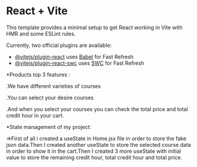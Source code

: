 # React + Vite

This template provides a minimal setup to get React working in Vite with HMR and some ESLint rules.

Currently, two official plugins are available:

- [@vitejs/plugin-react](https://github.com/vitejs/vite-plugin-react/blob/main/packages/plugin-react/README.md) uses [Babel](https://babeljs.io/) for Fast Refresh
- [@vitejs/plugin-react-swc](https://github.com/vitejs/vite-plugin-react-swc) uses [SWC](https://swc.rs/) for Fast Refresh


*Products top 3 features :

.We have different varieties of courses

.You can select your desire courses

.And when you select your courses you can check the total price and total credit hour in your cart.



*State management of my project:

=>First of all i created a useState in Home.jsx file in order to store the fake json data.Then I created another useState to store the selected course data in order to show it in the cart.Then I created 3 more useState with initial value to store the remaining credit hour, total credit hour and total price.